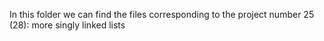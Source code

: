 In this folder we can find the files corresponding to the project number 25 (28): more singly linked lists

